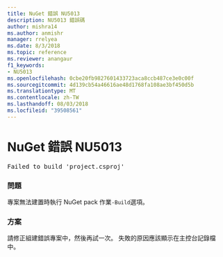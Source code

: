 ```yaml
---
title: NuGet 錯誤 NU5013
description: NU5013 錯誤碼
author: mishra14
ms.author: anmishr
manager: rrelyea
ms.date: 8/3/2018
ms.topic: reference
ms.reviewer: anangaur
f1_keywords:
- NU5013
ms.openlocfilehash: 0cbe20fb9827601433723aca8ccb487ce3e0c00f
ms.sourcegitcommit: 4d139cb54a46616ae48d1768fa108ae3bf450d5b
ms.translationtype: MT
ms.contentlocale: zh-TW
ms.lasthandoff: 08/03/2018
ms.locfileid: "39508561"
---
```

# <a name="nuget-error-nu5013"></a>NuGet 錯誤 NU5013
<pre>Failed to build 'project.csproj'</pre>

### <a name="issue"></a>問題

專案無法建置時執行 NuGet pack 作業`-Build`選項。


### <a name="solution"></a>方案

請修正組建錯誤專案中，然後再試一次。 失敗的原因應該顯示在主控台記錄檔中。

